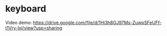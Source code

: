 # keyboard
 
Video demo: https://drive.google.com/file/d/1Hi3h8GJ97Ms-ZuwpSFeUFf-t1Vry-lxj/view?usp=sharing
